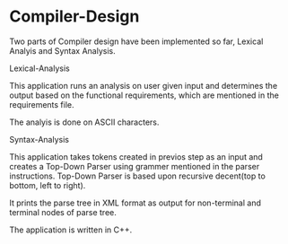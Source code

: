 # Compiler-Design

Two parts of Compiler design have been implemented so far, Lexical Analyis and Syntax Analysis. 

Lexical-Analysis

This application runs an analysis on user given input and determines the output based on the functional requirements, which are mentioned in the requirements file. 

The analyis is done on ASCII characters.


Syntax-Analysis

This application takes tokens created in previos step as an input and creates a Top-Down Parser using grammer mentioned in the parser instructions. 
Top-Down Parser is based upon recursive decent(top to bottom, left to right).

It prints the parse tree in XML format as output for non-terminal and terminal nodes of parse tree.   

The application is written in C++.
